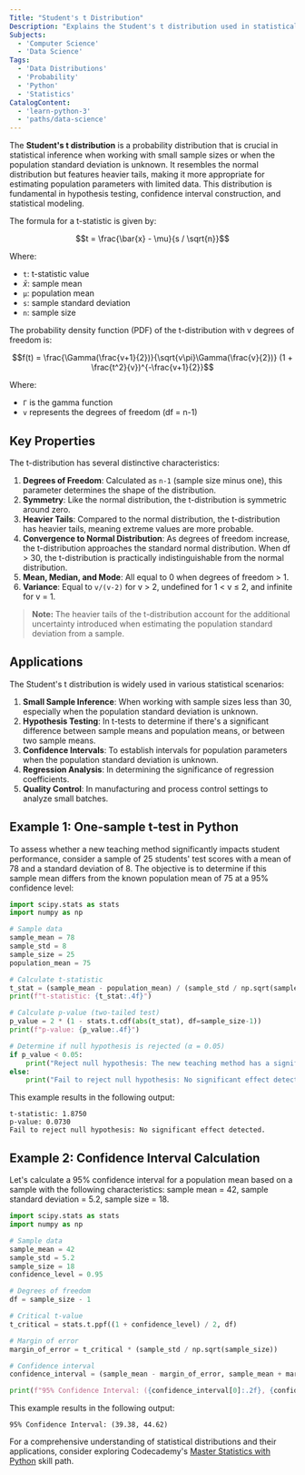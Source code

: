 ```yaml
---
Title: "Student's t Distribution"
Description: "Explains the Student's t distribution used in statistical inference when sample sizes are small or population standard deviation is unknown."
Subjects:
  - 'Computer Science'
  - 'Data Science'
Tags:
  - 'Data Distributions'
  - 'Probability'
  - 'Python'
  - 'Statistics'
CatalogContent:
  - 'learn-python-3'
  - 'paths/data-science'
---
```


The **Student's t distribution** is a probability distribution that is crucial in statistical inference when working with small sample sizes or when the population standard deviation is unknown. It resembles the normal distribution but features heavier tails, making it more appropriate for estimating population parameters with limited data. This distribution is fundamental in hypothesis testing, confidence interval construction, and statistical modeling.

The formula for a t-statistic is given by:

$$t = \frac{\bar{x} - \mu}{s / \sqrt{n}}$$

Where:
- `t`: t-statistic value
- $\bar{x}$: sample mean
- `μ`: population mean
- `s`: sample standard deviation
- `n`: sample size

The probability density function (PDF) of the t-distribution with v degrees of freedom is:

$$f(t) = \frac{\Gamma(\frac{v+1}{2})}{\sqrt{v\pi}\Gamma(\frac{v}{2})} (1 + \frac{t^2}{v})^{-\frac{v+1}{2}}$$

Where:
- `Γ` is the gamma function
- `v` represents the degrees of freedom (df = n-1)

## Key Properties

The t-distribution has several distinctive characteristics:

1. **Degrees of Freedom**: Calculated as `n-1` (sample size minus one), this parameter determines the shape of the distribution.
2. **Symmetry**: Like the normal distribution, the t-distribution is symmetric around zero.
3. **Heavier Tails**: Compared to the normal distribution, the t-distribution has heavier tails, meaning extreme values are more probable.
4. **Convergence to Normal Distribution**: As degrees of freedom increase, the t-distribution approaches the standard normal distribution. When df > 30, the t-distribution is practically indistinguishable from the normal distribution.
5. **Mean, Median, and Mode**: All equal to 0 when degrees of freedom > 1.
6. **Variance**: Equal to `v/(v-2)` for v > 2, undefined for 1 < v ≤ 2, and infinite for v = 1.

> **Note:** The heavier tails of the t-distribution account for the additional uncertainty introduced when estimating the population standard deviation from a sample.

## Applications

The Student's t distribution is widely used in various statistical scenarios:

1. **Small Sample Inference**: When working with sample sizes less than 30, especially when the population standard deviation is unknown.
2. **Hypothesis Testing**: In t-tests to determine if there's a significant difference between sample means and population means, or between two sample means.
3. **Confidence Intervals**: To establish intervals for population parameters when the population standard deviation is unknown.
4. **Regression Analysis**: In determining the significance of regression coefficients.
5. **Quality Control**: In manufacturing and process control settings to analyze small batches.

## Example 1: One-sample t-test in Python

​To assess whether a new teaching method significantly impacts student performance, consider a sample of 25 students' test scores with a mean of 78 and a standard deviation of 8. The objective is to determine if this sample mean differs from the known population mean of 75 at a 95% confidence level:

```py
import scipy.stats as stats
import numpy as np

# Sample data
sample_mean = 78
sample_std = 8
sample_size = 25
population_mean = 75

# Calculate t-statistic
t_stat = (sample_mean - population_mean) / (sample_std / np.sqrt(sample_size))
print(f"t-statistic: {t_stat:.4f}")

# Calculate p-value (two-tailed test)
p_value = 2 * (1 - stats.t.cdf(abs(t_stat), df=sample_size-1))
print(f"p-value: {p_value:.4f}")

# Determine if null hypothesis is rejected (α = 0.05)
if p_value < 0.05:
    print("Reject null hypothesis: The new teaching method has a significant effect.")
else:
    print("Fail to reject null hypothesis: No significant effect detected.")
```

This example results in the following output:

```shell
t-statistic: 1.8750
p-value: 0.0730
Fail to reject null hypothesis: No significant effect detected.
```

## Example 2: Confidence Interval Calculation

Let's calculate a 95% confidence interval for a population mean based on a sample with the following characteristics: sample mean = 42, sample standard deviation = 5.2, sample size = 18.

```py
import scipy.stats as stats
import numpy as np

# Sample data
sample_mean = 42
sample_std = 5.2
sample_size = 18
confidence_level = 0.95

# Degrees of freedom
df = sample_size - 1

# Critical t-value
t_critical = stats.t.ppf((1 + confidence_level) / 2, df)

# Margin of error
margin_of_error = t_critical * (sample_std / np.sqrt(sample_size))

# Confidence interval
confidence_interval = (sample_mean - margin_of_error, sample_mean + margin_of_error)

print(f"95% Confidence Interval: ({confidence_interval[0]:.2f}, {confidence_interval[1]:.2f})")
```

This example results in the following output:

```shell
95% Confidence Interval: (39.38, 44.62)
```

​For a comprehensive understanding of statistical distributions and their applications, consider exploring Codecademy's [Master Statistics with Python](https://www.codecademy.com/learn/paths/master-statistics-with-python) skill path.
